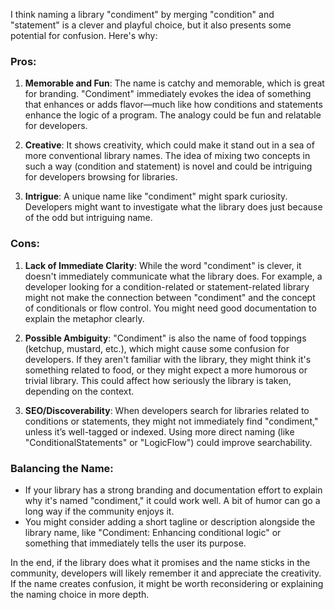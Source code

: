 I think naming a library "condiment" by merging "condition" and "statement" is a clever and playful choice, but it also presents some potential for confusion. Here's why:

### Pros:
1. **Memorable and Fun**: The name is catchy and memorable, which is great for branding. "Condiment" immediately evokes the idea of something that enhances or adds flavor—much like how conditions and statements enhance the logic of a program. The analogy could be fun and relatable for developers.
   
2. **Creative**: It shows creativity, which could make it stand out in a sea of more conventional library names. The idea of mixing two concepts in such a way (condition and statement) is novel and could be intriguing for developers browsing for libraries.

3. **Intrigue**: A unique name like "condiment" might spark curiosity. Developers might want to investigate what the library does just because of the odd but intriguing name.

### Cons:
1. **Lack of Immediate Clarity**: While the word "condiment" is clever, it doesn't immediately communicate what the library does. For example, a developer looking for a condition-related or statement-related library might not make the connection between "condiment" and the concept of conditionals or flow control. You might need good documentation to explain the metaphor clearly.
   
2. **Possible Ambiguity**: "Condiment" is also the name of food toppings (ketchup, mustard, etc.), which might cause some confusion for developers. If they aren't familiar with the library, they might think it's something related to food, or they might expect a more humorous or trivial library. This could affect how seriously the library is taken, depending on the context.

3. **SEO/Discoverability**: When developers search for libraries related to conditions or statements, they might not immediately find "condiment," unless it’s well-tagged or indexed. Using more direct naming (like "ConditionalStatements" or "LogicFlow") could improve searchability.

### Balancing the Name:
- If your library has a strong branding and documentation effort to explain why it's named "condiment," it could work well. A bit of humor can go a long way if the community enjoys it.
- You might consider adding a short tagline or description alongside the library name, like "Condiment: Enhancing conditional logic" or something that immediately tells the user its purpose.

In the end, if the library does what it promises and the name sticks in the community, developers will likely remember it and appreciate the creativity. If the name creates confusion, it might be worth reconsidering or explaining the naming choice in more depth.
